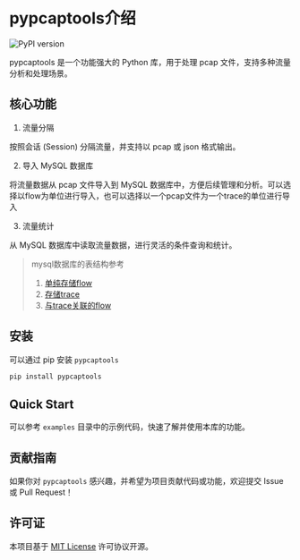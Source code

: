 # pypcaptools介绍

![PyPI version](https://img.shields.io/pypi/v/pypcaptools.svg)


pypcaptools 是一个功能强大的 Python 库，用于处理 pcap 文件，支持多种流量分析和处理场景。

## 核心功能

1. 流量分隔

按照会话 (Session) 分隔流量，并支持以 pcap 或 json 格式输出。

2. 导入 MySQL 数据库
   
将流量数据从 pcap 文件导入到 MySQL 数据库中，方便后续管理和分析。可以选择以flow为单位进行导入，也可以选择以一个pcap文件为一个trace的单位进行导入

3. 流量统计
   
从 MySQL 数据库中读取流量数据，进行灵活的条件查询和统计。

> mysql数据库的表结构参考
> 1. [单纯存储flow](docs/sql/flow.sql)
> 2. [存储trace](docs/sql/trace.sql)
> 3. [与trace关联的flow](docs/sql/flowintrace.sql)

## 安装
可以通过 pip 安装 `pypcaptools`

```bash
pip install pypcaptools
```

## Quick Start
可以参考 `examples` 目录中的示例代码，快速了解并使用本库的功能。

## 贡献指南

如果你对 `pypcaptools` 感兴趣，并希望为项目贡献代码或功能，欢迎提交 Issue 或 Pull Request！

## 许可证

本项目基于 [MIT License](LICENSE) 许可协议开源。
